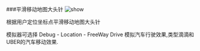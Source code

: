 ###平滑移动地图大头针
![show](https://github.com/ZeroJian/SmoothMovingAnnotation/blob/master/MovingAnnotation.gif?raw=true)

根据用户定位坐标点平滑移动地图大头针

模拟器可选择 Debug - Location - FreeWay Drive 模拟汽车行驶效果,类型滴滴和UBER的汽车移动效果.



